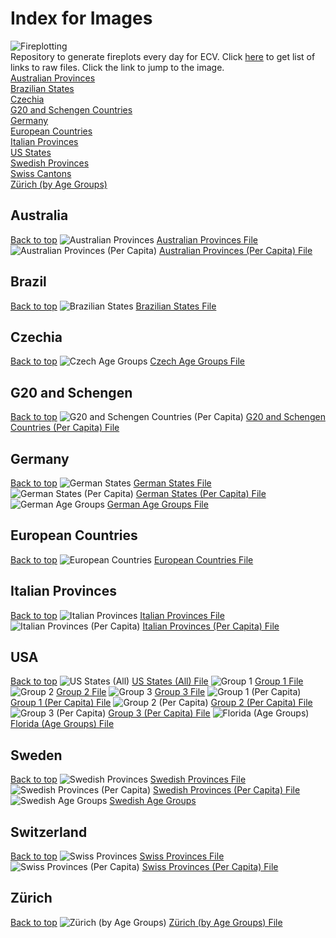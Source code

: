 # Index for Images
![Fireplotting](https://github.com/TrevorWinstral/Fireplots/workflows/Fireplotting/badge.svg) \
Repository to generate fireplots every day for ECV. Click [here](https://TrevorWinstral.github.io/Fireplots) to get list of links to raw files. Click the link to jump to the image. \
[Australian Provinces](#australia) \
[Brazilian States](#brazil) \
[Czechia](#czechia) \
[G20 and Schengen Countries](#g20-and-schengen) \
[Germany](#germany) \
[European Countries](#european-countries) \
[Italian Provinces](#italian-provinces) \
[US States](#usa) \
[Swedish Provinces](#sweden) \
[Swiss Cantons](#switzerland) \
[Zürich (by Age Groups)](#zürich) 

## Australia
[Back to top](#index-for-images)
![Australian Provinces](https://trevorwinstral.github.io/Fireplots/Figures/Fire_Australia.png) 
[Australian Provinces File](https://trevorwinstral.github.io/Fireplots/Figures/Fire_Australia.png) 
![Australian Provinces (Per Capita)](https://trevorwinstral.github.io/Fireplots/Figures/Fire_Australia_PC.png) 
[Australian Provinces (Per Capita) File](https://trevorwinstral.github.io/Fireplots/Figures/Fire_Australia_PC.png) 

## Brazil
[Back to top](#index-for-images) 
![Brazilian States](https://trevorwinstral.github.io/Fireplots/Figures/Fire_Brazil.png) 
[Brazilian States File](https://trevorwinstral.github.io/Fireplots/Figures/Fire_Brazil.png) 

## Czechia
[Back to top](#index-for-images) 
![Czech Age Groups](https://trevorwinstral.github.io/Fireplots/Figures/Fire_Czechia_By_Age.png) 
[Czech Age Groups File](https://trevorwinstral.github.io/Fireplots/Figures/Fire_Czechia_By_Age.png) 

## G20 and Schengen
[Back to top](#index-for-images) 
![G20 and Schengen Countries (Per Capita)](https://trevorwinstral.github.io/Fireplots/Figures/Fire_Key_Countries_PC.png) 
[G20 and Schengen Countries (Per Capita) File](https://trevorwinstral.github.io/Fireplots/Figures/Fire_Key_Countries_PC.png) 

## Germany
[Back to top](#index-for-images) 
![German States](https://trevorwinstral.github.io/Fireplots/Figures/Fire_Germany.png) 
[German States File](https://trevorwinstral.github.io/Fireplots/Figures/Fire_Germany.png)
![German States (Per Capita)](https://trevorwinstral.github.io/Fireplots/Figures/Fire_Germany_PC.png) 
[German States (Per Capita) File](https://trevorwinstral.github.io/Fireplots/Figures/Fire_Germany_PC.png) 
![German Age Groups](https://trevorwinstral.github.io/Fireplots/Figures/Fire_Germany_By_Age.png) 
[German Age Groups File](https://trevorwinstral.github.io/Fireplots/Figures/Fire_Germany_By_Age.png) 

## European Countries
[Back to top](#index-for-images) 
![European Countries](https://trevorwinstral.github.io/Fireplots/Figures/Fire_Europe.png) 
[European Countries File](https://trevorwinstral.github.io/Fireplots/Figures/Fire_Europe.png) 

## Italian Provinces
[Back to top](#index-for-images) 
![Italian Provinces](https://trevorwinstral.github.io/Fireplots/Figures/Fire_Italy.png) 
[Italian Provinces File](https://trevorwinstral.github.io/Fireplots/Figures/Fire_Italy.png) 
![Italian Provinces (Per Capita)](https://trevorwinstral.github.io/Fireplots/Figures/Fire_Italy_PC.png) 
[Italian Provinces (Per Capita) File](https://trevorwinstral.github.io/Fireplots/Figures/Fire_Italy_PC.png) 

## USA
[Back to top](#index-for-images) 
![US States (All)](https://trevorwinstral.github.io/Fireplots/Figures/Fire_USA.png) 
[US States (All) File](https://trevorwinstral.github.io/Fireplots/Figures/Fire_USA.png) 
![Group 1](https://trevorwinstral.github.io/Fireplots/Figures/Fire_USA_Partition_1.png) 
[Group 1 File](https://trevorwinstral.github.io/Fireplots/Figures/Fire_USA_Partition_1.png) 
![Group 2](https://trevorwinstral.github.io/Fireplots/Figures/Fire_USA_Partition_2.png) 
[Group 2 File](https://trevorwinstral.github.io/Fireplots/Figures/Fire_USA_Partition_2.png) 
![Group 3](https://trevorwinstral.github.io/Fireplots/Figures/Fire_USA_Partition_3.png) 
[Group 3 File](https://trevorwinstral.github.io/Fireplots/Figures/Fire_USA_Partition_3.png) 
![Group 1 (Per Capita)](https://trevorwinstral.github.io/Fireplots/Figures/Fire_USA_Partition_1_PC.png) 
[Group 1 (Per Capita) File](https://trevorwinstral.github.io/Fireplots/Figures/Fire_USA_Partition_1_PC.png) 
![Group 2 (Per Capita)](https://trevorwinstral.github.io/Fireplots/Figures/Fire_USA_Partition_2_PC.png) 
[Group 2 (Per Capita) File](https://trevorwinstral.github.io/Fireplots/Figures/Fire_USA_Partition_2_PC.png) 
![Group 3 (Per Capita)](https://trevorwinstral.github.io/Fireplots/Figures/Fire_USA_Partition_3_PC.png) 
[Group 3 (Per Capita) File](https://trevorwinstral.github.io/Fireplots/Figures/Fire_USA_Partition_3_PC.png) 
![Florida (Age Groups)](https://trevorwinstral.github.io/Fireplots/Figures/Fire_Florida.png) 
[Florida (Age Groups) File](https://trevorwinstral.github.io/Fireplots/Figures/Fire_Florida.png) 

## Sweden
[Back to top](#index-for-images)
![Swedish Provinces](https://trevorwinstral.github.io/Fireplots/Figures/Fire_Sweden.png) 
[Swedish Provinces File](https://trevorwinstral.github.io/Fireplots/Figures/Fire_Sweden.png) 
![Swedish Provinces (Per Capita)](https://trevorwinstral.github.io/Fireplots/Figures/Fire_Sweden_PC.png) 
[Swedish Provinces (Per Capita) File](https://trevorwinstral.github.io/Fireplots/Figures/Fire_Sweden_PC.png) 
![Swedish Age Groups](https://trevorwinstral.github.io/Fireplots/Figures/Fire_Sweden_By_Age.png) 
[Swedish Age Groups](https://trevorwinstral.github.io/Fireplots/Figures/Fire_Sweden_By_Age.png) 

## Switzerland
[Back to top](#index-for-images)
![Swiss Provinces](https://trevorwinstral.github.io/Fireplots/Figures/Fire_Switzerland.png) 
[Swiss Provinces File](https://trevorwinstral.github.io/Fireplots/Figures/Fire_Switzerland.png) 
![Swiss Provinces (Per Capita)](https://trevorwinstral.github.io/Fireplots/Figures/Fire_Switzerland_PC.png) 
[Swiss Provinces (Per Capita) File](https://trevorwinstral.github.io/Fireplots/Figures/Fire_Switzerland_PC.png) 

## Zürich
[Back to top](#index-for-images) 
![Zürich (by Age Groups)](https://trevorwinstral.github.io/Fireplots/Figures/Fire_Zürich.png) 
[Zürich (by Age Groups) File](https://trevorwinstral.github.io/Fireplots/Figures/Fire_Zürich.png) 